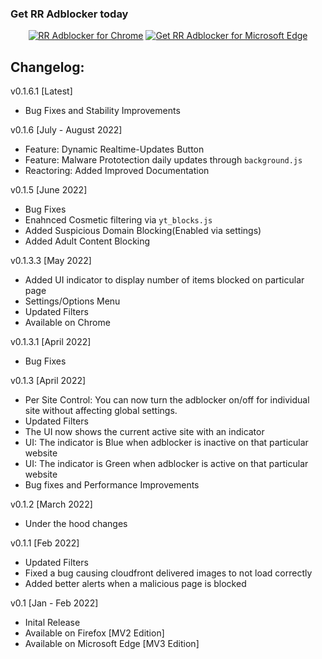 ### Get RR Adblocker today
<p align="center">
<a href="https://bit.ly/rradb_chrome"><img src="https://raw.githubusercontent.com/Rutuj-Runwal/RR-Adblocker/main/assets/chrome.png" alt="RR Adblocker for Chrome"></a>
<a href="https://bit.ly/rr-adblocker_microsoft-edge"><img src="https://raw.githubusercontent.com/Rutuj-Runwal/RR-Adblocker/main/assets/edge.png" alt="Get RR Adblocker for Microsoft Edge"></a>
</p>

## Changelog:
v0.1.6.1 [Latest]
- Bug Fixes and Stability Improvements

v0.1.6 [July - August 2022]
- Feature: Dynamic Realtime-Updates Button
- Feature: Malware Prototection daily updates through `background.js`
- Reactoring: Added Improved Documentation 

v0.1.5 [June 2022]
- Bug Fixes
- Enahnced Cosmetic filtering via `yt_blocks.js`
- Added Suspicious Domain Blocking(Enabled via settings)
- Added Adult Content Blocking

v0.1.3.3 [May 2022]
- Added UI indicator to display number of items blocked on particular page
- Settings/Options Menu
- Updated Filters
- Available on Chrome

v0.1.3.1 [April 2022]
- Bug Fixes

v0.1.3 [April 2022]
- Per Site Control: You can now turn the adblocker on/off for individual site without affecting global settings.
- Updated Filters
- The UI now shows the current active site with an indicator
- UI: The indicator is Blue when adblocker is inactive on that particular website
- UI: The indicator is Green when adblocker is active on that particular website
- Bug fixes and Performance Improvements

v0.1.2 [March 2022]
- Under the hood changes

v0.1.1 [Feb 2022]
- Updated Filters
- Fixed a bug causing cloudfront delivered images to not load correctly
- Added better alerts when a malicious page is blocked

v0.1 [Jan - Feb 2022]
- Inital Release
- Available on Firefox [MV2 Edition]
- Available on Microsoft Edge [MV3 Edition]